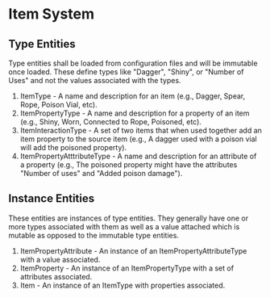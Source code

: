 # Item System

## Type Entities
Type entities shall be loaded from configuration files and will be immutable once loaded. These define types like "Dagger", "Shiny", or "Number of Uses" and not the values associated with the types.

1. ItemType - A name and description for an item (e.g., Dagger, Spear, Rope, Poison Vial, etc).
2. ItemPropertyType - A name and description for a property of an item (e.g., Shiny, Worn, Connected to Rope, Poisoned, etc).
3. ItemInteractionType - A set of two items that when used together add an item property to the source item (e.g., A dagger used with a poison vial will add the poisoned property).
4. ItemPropertyAtttributeType - A name and description for an attribute of a property (e.g., The poisoned property might have the attributes "Number of uses" and "Added poison damage").

## Instance Entities
These entities are instances of type entities. They generally have one or more types associated with them as well as a value attached which is mutable as opposed to the immutable type entities.

1. ItemPropertyAttribute - An instance of an ItemPropertyAttributeType with a value associated.
2. ItemProperty - An instance of an ItemPropertyType with a set of attributes associated.
3. Item - An instance of an ItemType with properties associated.
